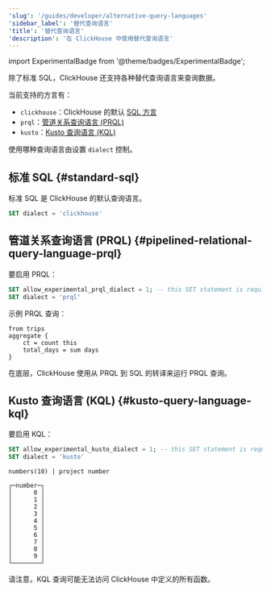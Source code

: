 ```yaml
---
'slug': '/guides/developer/alternative-query-languages'
'sidebar_label': '替代查询语言'
'title': '替代查询语言'
'description': '在 ClickHouse 中使用替代查询语言'
---
```


import ExperimentalBadge from '@theme/badges/ExperimentalBadge';

除了标准 SQL，ClickHouse 还支持各种替代查询语言来查询数据。

当前支持的方言有：
- `clickhouse`：ClickHouse 的默认 [SQL 方言](../../chdb/reference/sql-reference.md)
- `prql`：[管道关系查询语言 (PRQL)](https://prql-lang.org/)
- `kusto`：[Kusto 查询语言 (KQL)](https://learn.microsoft.com/en-us/azure/data-explorer/kusto/query)

使用哪种查询语言由设置 `dialect` 控制。

## 标准 SQL {#standard-sql}

标准 SQL 是 ClickHouse 的默认查询语言。

```sql
SET dialect = 'clickhouse'
```

## 管道关系查询语言 (PRQL) {#pipelined-relational-query-language-prql}

<ExperimentalBadge/>

要启用 PRQL：

```sql
SET allow_experimental_prql_dialect = 1; -- this SET statement is required only for ClickHouse versions >= v25.1
SET dialect = 'prql'
```

示例 PRQL 查询：

```prql
from trips
aggregate {
    ct = count this
    total_days = sum days
}
```

在底层，ClickHouse 使用从 PRQL 到 SQL 的转译来运行 PRQL 查询。

## Kusto 查询语言 (KQL) {#kusto-query-language-kql}

<ExperimentalBadge/>

要启用 KQL：

```sql
SET allow_experimental_kusto_dialect = 1; -- this SET statement is required only for ClickHouse versions >= 25.1
SET dialect = 'kusto'
```

```kql title="Query"
numbers(10) | project number
```

```response title="Response"
┌─number─┐
│      0 │
│      1 │
│      2 │
│      3 │
│      4 │
│      5 │
│      6 │
│      7 │
│      8 │
│      9 │
└────────┘
```

请注意，KQL 查询可能无法访问 ClickHouse 中定义的所有函数。

